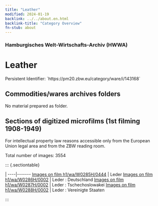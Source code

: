 ```yaml
---
title: "Leather"
modified: 2024-01-19
backlink: ../../about.en.html
backlink-title: "Category Overview"
fn-stub: about
---
```


### Hamburgisches Welt-Wirtschafts-Archiv (HWWA)

# Leather

<div class="hint">Persistent Identifier: `https://pm20.zbw.eu/category/ware/i/143168`</div>







## Commodities/wares archives folders





No material prepared as folder.



<a id="filmsections" />

## Sections of digitized microfilms (1st filming 1908-1949)

<p>For intellectual property law reasons accessible only from the European Union legal area and from the ZBW reading room.</p>



<p>Total number of images: 3554</p>




::: {.sectiontable}

 | 
----|-------
<a class="btn" href="https://pm20.zbw.eu/film/h1/wa/W0285H/0444" rel="nofollow">Images on film h1/wa/W0285H/0444</a> | Leder
<a class="btn" href="https://pm20.zbw.eu/film/h1/wa/W0286H/0002" rel="nofollow">Images on film h1/wa/W0286H/0002</a> | Leder : Deutschland
<a class="btn" href="https://pm20.zbw.eu/film/h1/wa/W0287H/0002" rel="nofollow">Images on film h1/wa/W0287H/0002</a> | Leder : Tschechoslowakei
<a class="btn" href="https://pm20.zbw.eu/film/h1/wa/W0288H/0002" rel="nofollow">Images on film h1/wa/W0288H/0002</a> | Leder : Vereinigte Staaten


:::

















